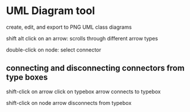 # UML Diagram tool
create, edit, and export to PNG UML class diagrams

shift alt click on an arrow: scrolls through different arrow types

double-click on node: select connector


## connecting and disconnecting connectors from type boxes
shift-click on arrow
click on typebox
arrow connects to typebox

shift-click on node
arrow disconnects from typebox
